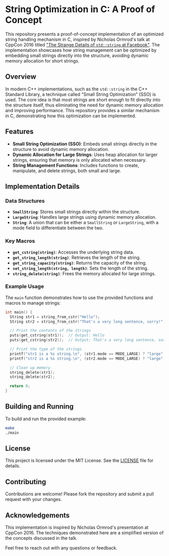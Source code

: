 # String Optimization in C: A Proof of Concept

This repository presents a proof-of-concept implementation of an optimized string handling mechanism in C, inspired by Nicholas Ormrod's talk at CppCon 2016 titled ["The Strange Details of `std::string` at Facebook"](https://www.youtube.com/watch?v=kPR8h4-qZdk). The implementation showcases how string management can be optimized by embedding small strings directly into the structure, avoiding dynamic memory allocation for short strings.

## Overview

In modern C++ implementations, such as the `std::string` in the C++ Standard Library, a technique called "Small String Optimization" (SSO) is used. The core idea is that most strings are short enough to fit directly into the structure itself, thus eliminating the need for dynamic memory allocation and improving performance. This repository provides a similar mechanism in C, demonstrating how this optimization can be implemented.

## Features

- **Small String Optimization (SSO)**: Embeds small strings directly in the structure to avoid dynamic memory allocation.
- **Dynamic Allocation for Large Strings**: Uses heap allocation for larger strings, ensuring that memory is only allocated when necessary.
- **String Management Functions**: Includes functions to create, manipulate, and delete strings, both small and large.

## Implementation Details

### Data Structures

- **`SmallString`**: Stores small strings directly within the structure.
- **`LargeString`**: Handles large strings using dynamic memory allocation.
- **`String`**: A union that can be either a `SmallString` or `LargeString`, with a mode field to differentiate between the two.

### Key Macros

- **`get_cstring(string)`**: Accesses the underlying string data.
- **`get_string_length(string)`**: Retrieves the length of the string.
- **`get_string_capacity(string)`**: Returns the capacity of the string.
- **`set_string_length(string, length)`**: Sets the length of the string.
- **`string_delete(string)`**: Frees the memory allocated for large strings.

### Example Usage

The `main` function demonstrates how to use the provided functions and macros to manage strings:

```c
int main() {
  String str1 = string_from_cstr("Hello");
  String str2 = string_from_cstr("That's a very long sentence, sorry!");

  // Print the contents of the strings
  puts(get_cstring(str1));  // Output: Hello
  puts(get_cstring(str2));  // Output: That's a very long sentence, sorry!

  // Print the type of the strings
  printf("str1 is a %s string.\n", (str1.mode == MODE_LARGE) ? "large" : "small");
  printf("str2 is a %s string.\n", (str2.mode == MODE_LARGE) ? "large" : "small");

  // Clean up memory
  string_delete(str1);
  string_delete(str2);

  return 0;
}
```

## Building and Running

To build and run the provided example:

```sh
make
./main
```

## License

This project is licensed under the MIT License. See the [LICENSE](LICENSE) file for details.

## Contributing

Contributions are welcome! Please fork the repository and submit a pull request with your changes.

## Acknowledgements

This implementation is inspired by Nicholas Ormrod's presentation at CppCon 2016. The techniques demonstrated here are a simplified version of the concepts discussed in the talk.

Feel free to reach out with any questions or feedback.
